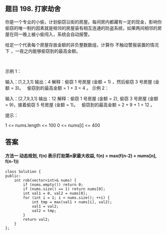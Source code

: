## 题目 198. 打家劫舍
你是一个专业的小偷，计划偷窃沿街的房屋。每间房内都藏有一定的现金，影响你偷窃的唯一制约因素就是相邻的房屋装有相互连通的防盗系统，如果两间相邻的房屋在同一晚上被小偷闯入，系统会自动报警。

给定一个代表每个房屋存放金额的非负整数数组，计算你 不触动警报装置的情况下 ，一夜之内能够偷窃到的最高金额。

 

示例 1：

输入：[1,2,3,1]
输出：4
解释：偷窃 1 号房屋 (金额 = 1) ，然后偷窃 3 号房屋 (金额 = 3)。
     偷窃到的最高金额 = 1 + 3 = 4 。
示例 2：

输入：[2,7,9,3,1]
输出：12
解释：偷窃 1 号房屋 (金额 = 2), 偷窃 3 号房屋 (金额 = 9)，接着偷窃 5 号房屋 (金额 = 1)。
     偷窃到的最高金额 = 2 + 9 + 1 = 12 。
 

提示：

1 <= nums.length <= 100
0 <= nums[i] <= 400


## 答案

#### 方法一 动态规划, f(n) 表示打劫第n家最大收益, f(n) = max(f(n-2) + nums[n], f(n-1))
```
class Solution {
public:
    int rob(vector<int>& nums) {
        if (nums.empty()) return 0;
        if (nums.size() == 1) return nums[0];
        int val1 = 0, val2 = nums[0];
        for (int i = 1; i < nums.size(); ++i) {
            int tmp = max(val1 + nums[i], val2);
            val1 = val2;
            val2 = tmp;
        }
        return val2;
    }
};
```
